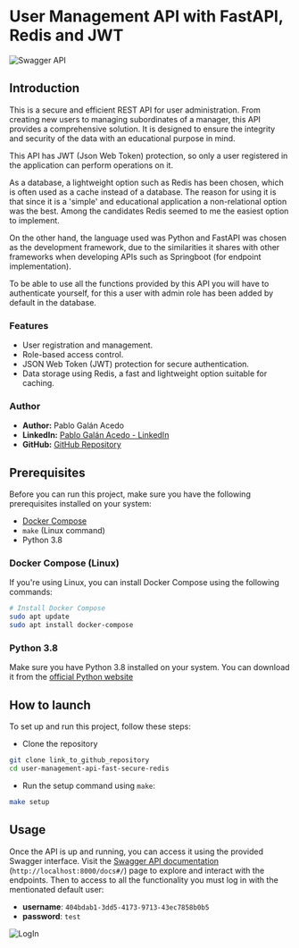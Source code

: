 # User Management API with FastAPI, Redis and JWT

![Swagger API](link_to_swagger_image)

## Introduction

This is a secure and efficient REST API for user administration. From creating new users to managing subordinates of a manager, this API provides a comprehensive solution. It is designed to ensure the integrity and security of the data with an educational purpose in mind.

This API has JWT (Json Web Token) protection, so only a user registered in the application can perform operations on it.

As a database, a lightweight option such as Redis has been chosen, which is often used as a cache instead of a database. The reason for using it is that since it is a 'simple' and educational application a non-relational option was the best. Among the candidates Redis seemed to me the easiest option to implement.

On the other hand, the language used was Python and FastAPI was chosen as the development framework, due to the similarities it shares with other frameworks when developing APIs such as Springboot (for endpoint implementation).

To be able to use all the functions provided by this API you will have to authenticate yourself, for this a user with admin role has been added by default in the database.

### Features

- User registration and management.
- Role-based access control.
- JSON Web Token (JWT) protection for secure authentication.
- Data storage using Redis, a fast and lightweight option suitable for caching.

### Author

- **Author:** Pablo Galán Acedo
- **LinkedIn:** [Pablo Galán Acedo - LinkedIn](https://www.linkedin.com/in/pablo-gal%C3%A1n-acedo-64b400238/)
- **GitHub:** [GitHub Repository](link_to_github_repository)

## Prerequisites

Before you can run this project, make sure you have the following prerequisites installed on your system:

- [Docker Compose](https://docs.docker.com/compose/install/)
- `make` (Linux command)
- Python 3.8

### Docker Compose (Linux)

If you're using Linux, you can install Docker Compose using the following commands:

```bash
# Install Docker Compose
sudo apt update
sudo apt install docker-compose
```
### Python 3.8

Make sure you have Python 3.8 installed on your system. You can download it from the [official Python website](https://www.python.org/downloads/release/python-380/)

## How to launch

To set up and run this project, follow these steps:

* Clone the repository
```bash
git clone link_to_github_repository
cd user-management-api-fast-secure-redis
```
* Run the setup command using `make`:
```bash
make setup
```
## Usage

Once the API is up and running, you can access it using the provided Swagger interface. Visit the [Swagger API documentation](http://localhost:8000/docs#/) (`http://localhost:8000/docs#/`) page to explore and interact with the endpoints.
Then to access to all the functionality you must log in with the mentionated default user:

* **username**: `404bdab1-3dd5-4173-9713-43ec7858b0b5`
* **password**: `test`

![LogIn](link_to_login_image)
